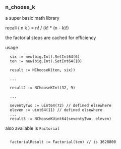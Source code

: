 ### n_choose_k

a super basic math library

recall ( n k ) = n! / (k! * (n - k)!)

the factorial steps are cached for efficiency

usage

```
  six := new(big.Int).SetInt64(6)
  ten := new(big.Int).SetInt64(10)

  result := NChooseK(ten, six))

  ...

  result2 := NChooseKInt(32, 9)
  
  ...

  seventyTwo := uint64(72) // defined elsewhere
  eleven := uint64(11) // defined elsewhere
  ...
  result3 := NChooseKUint64(seventyTwo, eleven)
```

also available is `Factorial`

```

  factorialResult := Factorial(ten) // is 3628800

```
